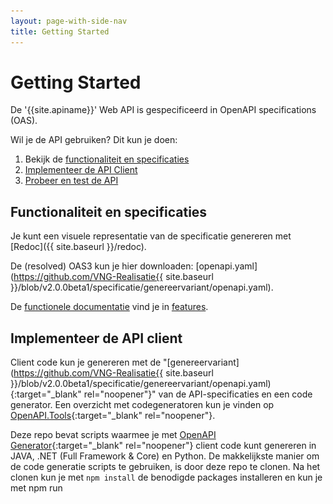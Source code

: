 ```yaml
---
layout: page-with-side-nav
title: Getting Started
---
```

# Getting Started

De '{{site.apiname}}' Web API is gespecificeerd in OpenAPI specifications (OAS).

Wil je de API gebruiken? Dit kun je doen:

1. Bekijk de [functionaliteit en specificaties](#functionaliteit-en-specificaties)
2. [Implementeer de API Client](#implementeer-de-api-client)
3. [Probeer en test de API](#probeer-en-test-de-api)

## Functionaliteit en specificaties

Je kunt een visuele representatie van de specificatie genereren met [Redoc]({{ site.baseurl }}/redoc).

De (resolved) OAS3 kun je hier downloaden: [openapi.yaml](https://github.com/VNG-Realisatie{{ site.baseurl }}/blob/v2.0.0beta1/specificatie/genereervariant/openapi.yaml).

De [functionele documentatie](./features-v2-beta) vind je in [features](./features-v2-beta).

## Implementeer de API client
Client code kun je genereren met de "[genereervariant](https://github.com/VNG-Realisatie{{ site.baseurl }}/blob/v2.0.0beta1/specificatie/genereervariant/openapi.yaml){:target="_blank" rel="noopener"}" van de API-specificaties en een code generator. Een overzicht met codegeneratoren kun je vinden op [OpenAPI.Tools](https://openapi.tools/#sdk){:target="_blank" rel="noopener"}.

Deze repo bevat scripts waarmee je met [OpenAPI Generator](https://openapi-generator.tech/){:target="_blank" rel="noopener"} client code kunt genereren in JAVA, .NET (Full Framework & Core) en Python. De makkelijkste manier om de code generatie scripts te gebruiken, is door deze repo te clonen. Na het clonen kun je met `npm install` de benodigde packages installeren en kun je met npm run <script naam> één van de volgende scripts uitvoeren:
- oas:generate-java-client (voor JAVA client code)
- oas:generate-netcore-client (voor .NET Core client code)
- oas:generate-net-client (voor .NET Full Framework client code)
- oas:generate-python-client (voor Python client code)

Een lijst met andere ondersteunde generator opties kun je vinden in de [Generators List](https://openapi-generator.tech/docs/generators){:target="_blank" rel="noopener"} van OpenAPI Generator.

Note. De prerequisite van OpenAPI Generator is JAVA. Je moet een JAVA runtime installeren voordat je OpenAPI Generator kunt gebruiken
  
## Probeer en test de API

Wil je de '{{site.apiname}}' Web API proberen en testen? Kijk op: `https://www.haalcentraal.nl/haalcentraal/api/brp`

Om de web api te gebruiken heb je een apikey nodig. Deze voeg je aan een request toe als header "X-API-KEY". Een API-key vraag je aan bij de product owner [c.dingemanse@comites.nl](mailto:c.dingemanse@comites.nl), of wordt ter plekke aan jou uitgereikt op de API Lab.

__De Haal Centraal probeeromgeving gebruikt GBA-V op basis van de gemeentelijke autorisatie "Algemene gemeentetaken" voor buitengemeentelijke personen. Dit betekent dat de GBA-V niet alle gegevens teruggeeft die in de response zijn gedefinieerd. In de [API mapping](https://github.com/VNG-Realisatie{{ site.baseurl }}/blob/master/docs/BRP-LO%20GBA%20mapping.xlsx?raw=true){:target="_blank" rel="noopener"} kun je zien welke gegevens wel of niet onder deze autorisatie vallen.__

__Je kan de Haal Centraal probeeromgeving niet gebruiken vanuit de browser, dus ook niet vanuit de browserversie van Postman. Gebruik dus de desktopversie van een testtool (zoals Postman) om berichten te sturen.__

### Importeer de specificaties in Postman

De werking van de '{{site.apiname}}' Web API is het makkelijkst te testen met behulp van [Postman](https://www.getpostman.com/){:target="_blank" rel="noopener"}. We hebben al een [Postman collection](https://raw.githubusercontent.com/VNG-Realisatie{{ site.baseurl }}/master/test/BRP-Bevragen-v2-postman-collection.json){:target="_blank" rel="noopener"} voor je klaargezet. Deze kun je importeren in Postman.

In Postman kun je de Postman collection importeren en visueel de {{site.apiname}} Personen endpoint aanroepen. Volg deze stappen om de Postman collection te importeren:

1.Klik op de Import button om de Import dialog box te openen

![Import](./img/1-click-import-button-v2.jpg)  

2.Selecteer de 'Link' tab, plak de volgende url in de 'Enter a URL' textbox en klik op de Continue button

!['Import From Link'](./img/2-select-import-from-link-tab-v2.jpg)  

``` url
https://raw.githubusercontent.com/VNG-Realisatie{{ site.baseurl }}/master/test/BRP-Bevragen-v2-postman-collection.json
```

3.Klik op de Import button om de Postman collectie te importeren

![Generate Postman collection](./img/3-generate-postman-collection-v2.jpg)  

4.Import overzicht

![Postman collection overview](./img/4-postman-collection-overview-v2.jpg)  

### Configureer de url en api key

1. Klik op "Bevragen Personen v2" om de globale configuratie en documentatie scherm te openen.
![Generate Postman collection](./img/edit-collection-v2.png)
2. In de "Auth" tabblad, kies Type "API Key"
3. Vul in Key: "x-api-key", Value: de API key die je van Cathy hebt ontvangen, Add to: "Header"
4. Selecteer tabblad "Variables"
5. Vul bij baseUrl INITIAL VALUE en bij CURRENT VALUE: `https://www.haalcentraal.nl/haalcentraal/api/brp`

### Raadpleeg een Natuurlijk Persoon

Selecteer hiervoor de POST Raadpleeg met burgerservicenummer request.  
![POST Raadpleeg met burgerservicenummer](./img/5-post-request-v2.jpg)  
Selecteer de "Body" tabblad in het invoerscherm voor de request. Vul één of meerdere burgerservicenummers in in het burgerservicenummer veld en één of meerdere veld paden in het fields veld. Zie onderaan de Getting started voor mogelijke burgerservicenummers.

Klik op de Send button om de request naar de endpoint te sturen. De Web API reageert dan met een response:  
![Response](./img/7-response.jpg)

### Testpersonen

Deze tabel bevat fictieve burgerservicenummers van testpersonen voor specifieke situaties waarmee de 'Bevraging Persoon' Web API kan worden getest.

burgerservicenummer | situatie
---------------- | :-------  
999993847 | ouders, partner, kinderen, BAG-adres, verblijfplaats in onderzoek
999992077 | overleden
999993483 | geëmigreerd, verblijf buitenland, geheimhouding, uitgebreide verblijfplaatshistorie
999990482 | niet-BAG adres
000009921 | locatiebeschrijving
999993653 | niet-Nederlandse nationaliteit, ouders niet ingeschreven
999995017 | actuele en historische verblijfstitel
999990408 | gezag minderjarige
999994669 | verblijfplaatshistorie met verblijf buitenland en locatiebeschrijving en adrescorrectie
999992806 | uitgebreide verblijfstitelhistorie
999993926 | actuele en meerdere ex-partners
999991905 | twee beëindigde relaties
999993550 | partner niet ingeschreven
999990421 | meerdere kinderen, wel en niet-ingeschreven

De API gebruikt de GBA-V proefomgeving. Alle testpersonen die daarin voorkomen kun je ook in de API gebruiken. De volledige set testpersonen kan worden gedownload bij de [RvIG](https://www.rvig.nl/documenten/richtlijnen/2018/09/20/testdataset-persoonslijsten-proefomgevingen-gba-v){:target="_blank"}.
Een vertaling van GBA-V (LO GBA) attributen naar BRP API properties staat beschreven in de [BRP-LO GBA mapping](https://github.com/VNG-Realisatie{{ site.baseurl }}/blob/master/docs/BRP-LO%20GBA%20mapping.xlsx?raw=true){:target="_blank" rel="noopener"}.
